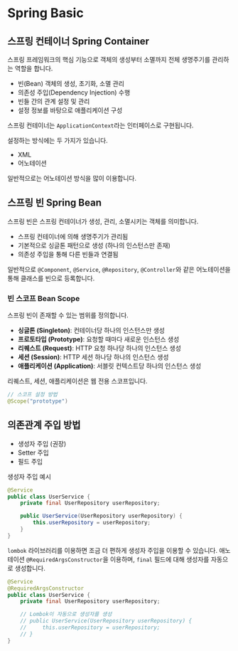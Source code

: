 # Spring Basic

## 스프링 컨테이너 Spring Container

스프링 프레임워크의 핵심 기능으로 객체의 생성부터 소멸까지 전체 생명주기를 관리하는 역할을 합니다.

- 빈(Bean) 객체의 생성, 초기화, 소멸 관리
- 의존성 주입(Dependency Injection) 수행
- 빈들 간의 관계 설정 및 관리
- 설정 정보를 바탕으로 애플리케이션 구성

스프링 컨테이너는 `ApplicationContext`라는 인터페이스로 구현됩니다.

설정하는 방식에는 두 가지가 있습니다.

- XML
- 어노테이션

일반적으로는 어노테이션 방식을 많이 이용합니다.

## 스프링 빈 Spring Bean

스프링 빈은 스프링 컨테이너가 생성, 관리, 소멸시키는 객체를 의미합니다.

- 스프링 컨테이너에 의해 생명주기가 관리됨
- 기본적으로 싱글톤 패턴으로 생성 (하나의 인스턴스만 존재)
- 의존성 주입을 통해 다른 빈들과 연결됨

일반적으로 `@Component`, `@Service`, `@Repository`, `@Controller`와 같은 어노테이션을 통해 클래스를 빈으로 등록합니다.

### 빈 스코프 Bean Scope

스프링 빈이 존재할 수 있는 범위를 정의합니다.

- **싱글톤 (Singleton)**: 컨테이너당 하나의 인스턴스만 생성
- **프로토타입 (Prototype)**: 요청할 때마다 새로운 인스턴스 생성
- **리퀘스트 (Request)**: HTTP 요청 하나당 하나의 인스턴스 생성
- **세션 (Session)**: HTTP 세션 하나당 하나의 인스턴스 생성
- **애플리케이션 (Application)**: 서블릿 컨텍스트당 하나의 인스턴스 생성

리퀘스트, 세션, 애플리케이션은 웹 전용 스코프입니다.

```java
// 스코프 설정 방법
@Scope("prototype")
```

## 의존관계 주입 방법

- 생성자 주입 (권장)
- Setter 주입
- 필드 주입

생성자 주입 예시

```java
@Service
public class UserService {
    private final UserRepository userRepository;

    public UserService(UserRepository userRepository) {
        this.userRepository = userRepository;
    }
}
```

`lombok` 라이브러리를 이용하면 조금 더 편하게 생성자 주입을 이용할 수 있습니다. 애노테이션 `@RequiredArgsConstructor`을 이용하며, `final` 필드에 대해 생성자를 자동으로 생성합니다.

```java
@Service
@RequiredArgsConstructor
public class UserService {
    private final UserRepository userRepository;

    // Lombok이 자동으로 생성자를 생성
    // public UserService(UserRepository userRepository) {
    //     this.userRepository = userRepository;
    // }
}
```
